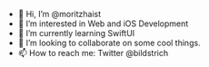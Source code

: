 - 👋 Hi, I’m @moritzhaist
- 👀 I’m interested in Web and iOS Development
- 🌱 I’m currently learning SwiftUI
- 💞️ I’m looking to collaborate on some cool things.
- 📫 How to reach me: Twitter @bildstrich

<!---
moritzhaist/moritzhaist is a ✨ special ✨ repository because its `README.md` (this file) appears on your GitHub profile.
You can click the Preview link to take a look at your changes.
--->
